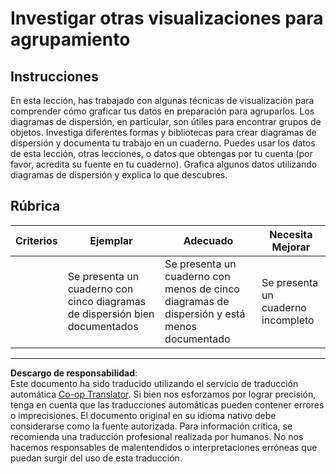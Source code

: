 <!--
CO_OP_TRANSLATOR_METADATA:
{
  "original_hash": "589fa015a5e7d9e67bd629f7d47b53de",
  "translation_date": "2025-09-03T23:09:20+00:00",
  "source_file": "5-Clustering/1-Visualize/assignment.md",
  "language_code": "es"
}
-->
# Investigar otras visualizaciones para agrupamiento

## Instrucciones

En esta lección, has trabajado con algunas técnicas de visualización para comprender cómo graficar tus datos en preparación para agruparlos. Los diagramas de dispersión, en particular, son útiles para encontrar grupos de objetos. Investiga diferentes formas y bibliotecas para crear diagramas de dispersión y documenta tu trabajo en un cuaderno. Puedes usar los datos de esta lección, otras lecciones, o datos que obtengas por tu cuenta (por favor, acredita su fuente en tu cuaderno). Grafica algunos datos utilizando diagramas de dispersión y explica lo que descubres.

## Rúbrica

| Criterios | Ejemplar                                                      | Adecuado                                                                                 | Necesita Mejorar                   |
| --------- | ------------------------------------------------------------- | ---------------------------------------------------------------------------------------- | ---------------------------------- |
|           | Se presenta un cuaderno con cinco diagramas de dispersión bien documentados | Se presenta un cuaderno con menos de cinco diagramas de dispersión y está menos documentado | Se presenta un cuaderno incompleto |

---

**Descargo de responsabilidad**:  
Este documento ha sido traducido utilizando el servicio de traducción automática [Co-op Translator](https://github.com/Azure/co-op-translator). Si bien nos esforzamos por lograr precisión, tenga en cuenta que las traducciones automáticas pueden contener errores o imprecisiones. El documento original en su idioma nativo debe considerarse como la fuente autorizada. Para información crítica, se recomienda una traducción profesional realizada por humanos. No nos hacemos responsables de malentendidos o interpretaciones erróneas que puedan surgir del uso de esta traducción.